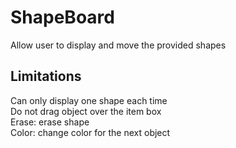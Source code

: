 # ShapeBoard
Allow user to display and move the provided shapes

## Limitations
Can only display one shape each time\
Do not drag object over the item box\
Erase: erase shape\
Color: change color for the next object

